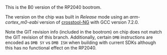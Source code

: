This is the B0 version of the RP2040 bootrom.

The version on the chip was built in _Release_ mode using an _arm-cortex_m0-eabi_ version of
[crosstool-NG](https://crosstool-ng.github.io/crostool-NG) with GCC version 7.2.0.

Note the GIT revision info (included in the bootrom) on chip does not match the GIT revision of this
branch. Additionally, certain `DMB` instructions are encoded as `DMB SY` vs `DMB ISH` when building
with current SDKs although this has no functional effect on the RP2040.
